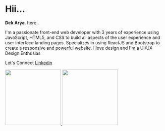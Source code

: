 # Hii... 

**Dek Arya**. here..

I'm a passionate front-end web developer with 3 years of experience using JavaScript, HTML5, and CSS to build all aspects of the user experience and user interface landing pages. Specializes in using ReactJS and Bootstrap to create a responsive and powerful website. I love design and I'm a UI/UX Design Enthusias

Let's Connect [Linkedin](https://www.linkedin.com/in/dek-arya-1a04771b9/)



<p align="left">
<a href="https://github.com/kadekaryasatya">
  <img height="180em" src="https://github-readme-stats-eight-theta.vercel.app/api?username=kadekaryasatya&show_icons=true&theme=algolia&include_all_commits=true&count_private=true"/>
  <img height="180em" src="https://github-readme-stats-eight-theta.vercel.app/api/top-langs/?username=kadekaryasatya&layout=compact&langs_count=8&theme=algolia"/>
</a>
</p>
